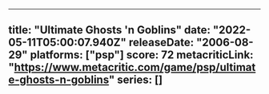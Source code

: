 
---
title: "Ultimate Ghosts 'n Goblins"
date: "2022-05-11T05:00:07.940Z"
releaseDate: "2006-08-29"
platforms: ["psp"]
score: 72
metacriticLink: "https://www.metacritic.com/game/psp/ultimate-ghosts-n-goblins"
series: []
---
